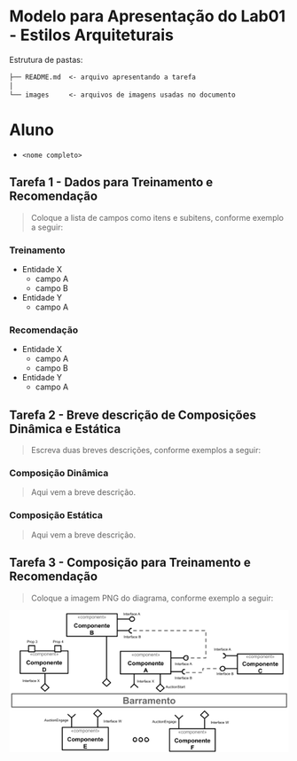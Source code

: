 # Modelo para Apresentação do Lab01 - Estilos Arquiteturais

Estrutura de pastas:

~~~
├── README.md  <- arquivo apresentando a tarefa
│
└── images     <- arquivos de imagens usadas no documento
~~~

# Aluno
* `<nome completo>`

## Tarefa 1 - Dados para Treinamento e Recomendação

> Coloque a lista de campos como itens e subitens, conforme exemplo a seguir:
>
### Treinamento
* Entidade X
  * campo A
  * campo B
* Entidade Y
  * campo A

### Recomendação
* Entidade X
  * campo A
  * campo B
* Entidade Y
  * campo A

## Tarefa 2 - Breve descrição de Composições Dinâmica e Estática

> Escreva duas breves descrições, conforme exemplos a seguir:
>
### Composição Dinâmica

> Aqui vem a breve descrição.

### Composição Estática
> Aqui vem a breve descrição.

## Tarefa 3 - Composição para Treinamento e Recomendação

> Coloque a imagem PNG do diagrama, conforme exemplo a seguir:
>
![Diagrama Eventos](images/recomendation-composition.png)
